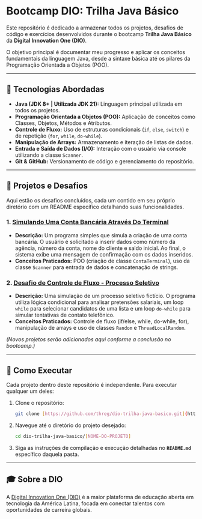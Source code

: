 # Bootcamp DIO: Trilha Java Básico

Este repositório é dedicado a armazenar todos os projetos, desafios de código e exercícios desenvolvidos durante o bootcamp **Trilha Java Básico** da **Digital Innovation One (DIO)**.

O objetivo principal é documentar meu progresso e aplicar os conceitos fundamentais da linguagem Java, desde a sintaxe básica até os pilares da Programação Orientada a Objetos (POO).

---

## 🚀 Tecnologias Abordadas

* **Java (JDK 8+ | Utilizada JDK 21):** Linguagem principal utilizada em todos os projetos.
* **Programação Orientada a Objetos (POO):** Aplicação de conceitos como Classes, Objetos, Métodos e Atributos.
* **Controle de Fluxo:** Uso de estruturas condicionais (`if`, `else`, `switch`) e de repetição (`for`, `while`, `do-while`).
* **Manipulação de Arrays:** Armazenamento e iteração de listas de dados.
* **Entrada e Saída de Dados (I/O):** Interação com o usuário via console utilizando a classe `Scanner`.
* **Git & GitHub:** Versionamento de código e gerenciamento do repositório.

---

## 📂 Projetos e Desafios

Aqui estão os desafios concluídos, cada um contido em seu próprio diretório com um README específico detalhando suas funcionalidades.

### 1. [Simulando Uma Conta Bancária Através Do Terminal](./conta-banco/)

* **Descrição:** Um programa simples que simula a criação de uma conta bancária. O usuário é solicitado a inserir dados como número da agência, número da conta, nome do cliente e saldo inicial. Ao final, o sistema exibe uma mensagem de confirmação com os dados inseridos.
* **Conceitos Praticados:** POO (criação de classe `ContaTerminal`), uso da classe `Scanner` para entrada de dados e concatenação de strings.

### 2. [Desafio de Controle de Fluxo - Processo Seletivo](./processo-seletivo/)

* **Descrição:** Uma simulação de um processo seletivo fictício. O programa utiliza lógica condicional para analisar pretensões salariais, um loop `while` para selecionar candidatos de uma lista e um loop `do-while` para simular tentativas de contato telefônico.
* **Conceitos Praticados:** Controle de fluxo (if/else, while, do-while, for), manipulação de arrays e uso de classes `Random` e `ThreadLocalRandom`.

*(Novos projetos serão adicionados aqui conforme a conclusão no bootcamp.)*

---

## 🏃 Como Executar

Cada projeto dentro deste repositório é independente. Para executar qualquer um deles:

1.  Clone o repositório:
    ```bash
    git clone [https://github.com/threg/dio-trilha-java-basico.git](https://github.com/threg/dio-trilha-java-basico.git)
    ```
2.  Navegue até o diretório do projeto desejado:
    ```bash
    cd dio-trilha-java-basico/[NOME-DO-PROJETO]
    ```
3.  Siga as instruções de compilação e execução detalhadas no **`README.md`** específico daquela pasta.

---

## 🎓 Sobre a DIO

A [Digital Innovation One (DIO)](https://www.dio.me/) é a maior plataforma de educação aberta em tecnologia da América Latina, focada em conectar talentos com oportunidades de carreira globais.
